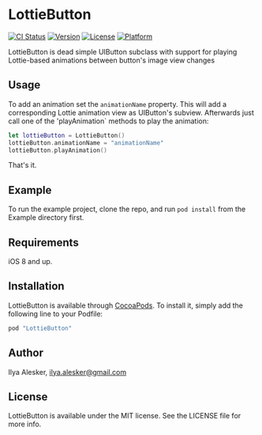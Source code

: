 # LottieButton

[![CI Status](http://img.shields.io/travis/alesker/LottieButton.svg?style=flat)](https://travis-ci.org/alesker/LottieButton)
[![Version](https://img.shields.io/cocoapods/v/LottieButton.svg?style=flat)](http://cocoapods.org/pods/LottieButton)
[![License](https://img.shields.io/cocoapods/l/LottieButton.svg?style=flat)](http://cocoapods.org/pods/LottieButton)
[![Platform](https://img.shields.io/cocoapods/p/LottieButton.svg?style=flat)](http://cocoapods.org/pods/LottieButton)

LottieButton is dead simple UIButton subclass with support for playing Lottie-based animations between button's image view changes

## Usage
To add an animation set the `animationName` property. This will add a corresponding Lottie animation view as UIButton's subview.
Afterwards just call one of the 'playAnimation` methods to play the animation:
```swift
let lottieButton = LottieButton()
lottieButton.animationName = "animationName"
lottieButton.playAnimation()
```
That's it.

## Example

To run the example project, clone the repo, and run `pod install` from the Example directory first.

## Requirements
iOS 8 and up.

## Installation

LottieButton is available through [CocoaPods](http://cocoapods.org). To install
it, simply add the following line to your Podfile:

```ruby
pod "LottieButton"
```

## Author

Ilya Alesker, ilya.alesker@gmail.com

## License

LottieButton is available under the MIT license. See the LICENSE file for more info.
